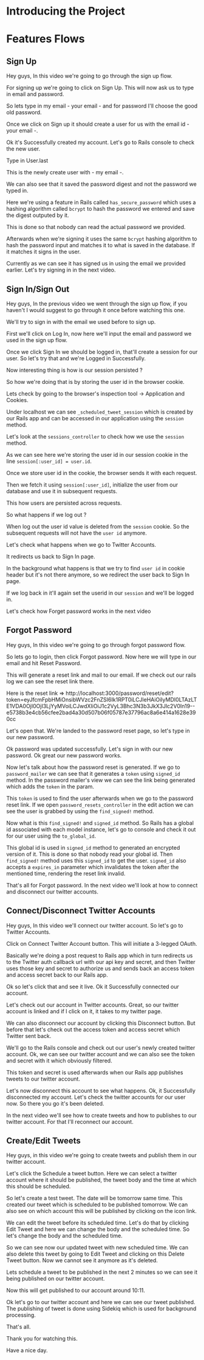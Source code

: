 # Introducing the Project

# Features Flows

## Sign Up

Hey guys, In this video we're going to go through the sign up flow.

For signing up we're going to click on Sign Up. This will now ask us to type in email and password.

So lets type in my email - your email - and for password I'll choose the good old password.

Once we click on Sign up it should create a user for us with the email id - your email -.


Ok it's Successfully created my account. Let's go to Rails console to check the new user.

Type in User.last

This is the newly create user with - my email -.

We can also see that it saved the password digest and not the password we typed in.

Here we're using a feature in Rails called `has_secure_password` which uses a hashing algorithm called `bcrypt` to hash the password we entered and save the digest outputed by it.

This is done so that nobody can read the actual password we provided.

Afterwards when we're signing it uses the same `bcrypt` hashing algorithm to hash the password input and matches it to what is saved in the database. If it matches it signs in the user.

Currently as we can see it has signed us in using the email we provided earlier. Let's try signing in in the next video.


## Sign In/Sign Out

Hey guys, In the previous video we went through the sign up flow, if you haven't I would suggest to go through it once before watching this one.

We'll try to sign in with the email we used before to sign up.

First we'll click on Log In, now here we'll input the email and password we used in the sign up flow.

Once we click Sign In we should be logged in, that'll create a session for our user. So let's try that and we're Logged in Successfully.



Now interesting thing is how is our session persisted ?

So how we're doing that is by storing the user id in the browser cookie.

Lets check by going to the browser's inspection tool -> Application and Cookies.

Under localhost we can see `_scheduled_tweet_session` which is created by our Rails app and can be accessed in our application using the `session` method.

Let's look at the `sessions_controller` to check how we use the `session` method.

As we can see here we're storing the user id in our session cookie in the line `session[:user_id] = user.id`.

Once we store user id in the cookie, the browser sends it with each request.

Then we fetch it using `session[:user_id]`, initialize the user from our database and use it in subsequent requests.

This how users are persisted across requests.



So what happens if we log out ?

When log out the user id value is deleted from the `session` cookie. So the subsequent requests will not have the `user id` anymore.


Let's check what happens when we go to Twitter Accounts.

It redirects us back to Sign In page.

In the background what happens is that we try to find `user id` in cookie header but it's not there anymore, so we redirect the user back to Sign In page.



If we log back in it'll again set the userid in our `session` and we'll be logged in.

Let's check how Forget password works in the next video

## Forgot Password

Hey guys, In this video we're going to go through forgot password flow.

So lets go to login, then click Forgot password. Now here we will type in our email and hit Reset Password.

This will generate a reset link and mail to our email. If we check out our rails log we can see the reset link there.

Here is the reset link => http://localhost:3000/password/reset/edit?token=eyJfcmFpbHMiOnsibWVzc2FnZSI6Ik1RPT0iLCJleHAiOiIyMDI0LTAzLTE1VDA0OjI0OjI3LjYyMVoiLCJwdXIiOiJ1c2VyL3Bhc3N3b3JkX3Jlc2V0In19--e5738b3e4cb56cfee2bad4a30d507b06f05787e37796ac8a6e414a1628e390cc

Let's open that. We're landed to the password reset page, so let's type in our new password.

Ok password was updated successfully. Let's sign in with our new password. Ok great our new password works.

Now let's talk about how the password reset is generated. If we go to `password_mailer` we can see that it generates a `token` using `signed_id` method. In the password mailer's view we can see the link being generated which adds the `token` in the param.

This `token` is used to find the user afterwards when we go to the password reset link. If we open `password_resets_controller` in the edit action we can see the user is grabbed by using the `find_signed!` method.

Now what is this `find_signed!` and `signed_id` method. So Rails has a global id associated with each model instance, let's go to console and check it out for our user using the `to_global_id`.

This global id is used in `signed_id` method to generated an encrypted version of it. This is done so that nobody read your global id. Then `find_signed!` method uses this `signed_id` to get the user. `signed_id` also accepts a `expires_in` parameter which invalidates the token after the mentioned time, rendering the reset link invalid.

That's all for Forgot password. In the next video we'll look at how to connect and disconnect our twitter accounts.

## Connect/Disconnect Twitter Accounts

Hey guys, In this video we'll connect our twitter account. So let's go to Twitter Accounts.

Click on Connect Twitter Account button. This will initiate a 3-legged OAuth.

Basically we're doing a post request to Rails app which in turn redirects us to the Twitter auth callback url with our api key and secret, and then Twitter uses those key and secret to authorize us and sends back an access token and access secret back to our Rails app.

Ok so let's click that and see it live. Ok it Successfully connected our account.

Let's check out our account in Twitter accounts. Great, so our twitter account is linked and if I click on it, it takes to my twitter page.

We can also disconnect our account by clicking this Disconnect button. But before that let's check out the access token and access secret which Twitter sent back.

We'll go to the Rails console and check out our user's newly created twitter account. Ok, we can see our twitter account and we can also see the token and secret with it which obviously filtered.

This token and secret is used afterwards when our Rails app publishes tweets to our twitter account.

Let's now disconnect this account to see what happens. Ok, it Successfully disconnected my account. Let's check the twitter accounts for our user now. So there you go it's been deleted.

In the next video we'll see how to create tweets and how to publishes to our twitter account. For that I'll reconnect our account.



## Create/Edit Tweets

Hey guys, in this video we're going to create tweets and publish them in our twitter account.

Let's click the Schedule a tweet button. Here we can select a twitter account where it should be published, the tweet body and the time at which this should be scheduled.

So let's create a test tweet. The date will be tomorrow same time. This created our tweet which is scheduled to be published tomorrow. We can also see on which account this will be published by clicking on the icon link.

We can edit the tweet before its scheduled time. Let's do that by clicking Edit Tweet and here we can change the body and the scheduled time. So let's change the body and the scheduled time.

So we can see now our updated tweet with new scheduled time. We can also delete this tweet by going to Edit Tweet and clicking on this Delete Tweet button. Now we cannot see it anymore as it's deleted.

Lets schedule a tweet to be published in the next 2 minutes so we can see it being published on our twitter account.

Now this will get published to our account around 10:11.

Ok let's go to our twitter account and here we can see our tweet published. The publishing of tweet is done using Sidekiq which is used for background processing.

That's all.

Thank you for watching this.

Have a nice day.
